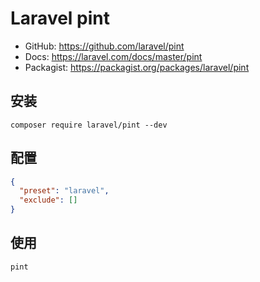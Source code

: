 # Laravel pint

- GitHub: https://github.com/laravel/pint
- Docs: https://laravel.com/docs/master/pint
- Packagist: https://packagist.org/packages/laravel/pint

## 安装

```shell
composer require laravel/pint --dev
```

## 配置

```json
{
  "preset": "laravel",
  "exclude": []
}
```

## 使用

```shell
pint
```

